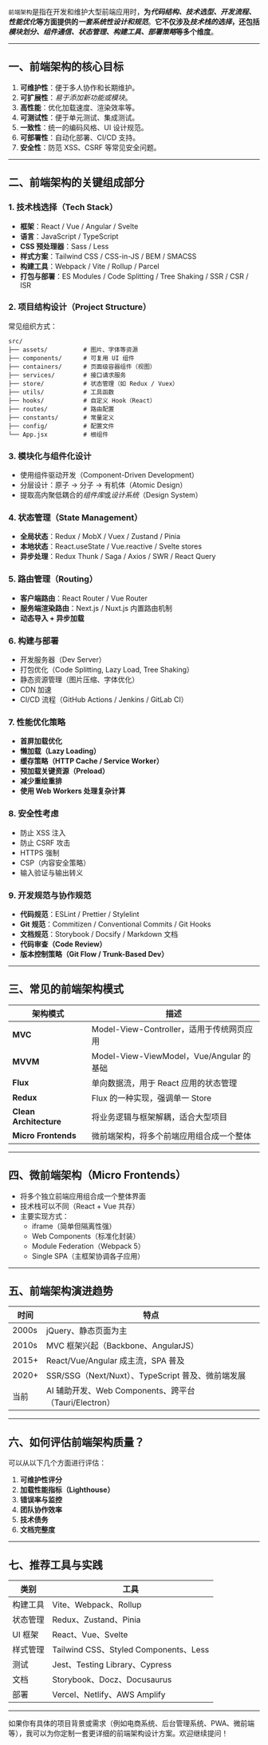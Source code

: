 `前端架构`是指在开发和维护大型前端应用时，**为*代码结构、技术选型、开发流程、性能优化*等方面提供的*一套系统性设计和规范***。**它不仅涉及*技术栈的选择*，还包括*模块划分、组件通信、状态管理、构建工具、部署策略*等多个维度**。

---

## 一、前端架构的核心目标

1. **可维护性**：便于多人协作和长期维护。
2. **可扩展性**：*易于添加新功能或模块*。
3. **高性能**：优化加载速度、渲染效率等。
4. **可测试性**：便于单元测试、集成测试。
5. **一致性**：统一的编码风格、UI 设计规范。
6. **可部署性**：自动化部署、CI/CD 支持。
7. **安全性**：防范 XSS、CSRF 等常见安全问题。

---

## 二、前端架构的关键组成部分

### 1. 技术栈选择（Tech Stack）

- **框架**：React / Vue / Angular / Svelte
- **语言**：JavaScript / TypeScript
- **CSS 预处理器**：Sass / Less
- **样式方案**：Tailwind CSS / CSS-in-JS / BEM / SMACSS
- **构建工具**：Webpack / Vite / Rollup / Parcel
- **打包与部署**：ES Modules / Code Splitting / Tree Shaking / SSR / CSR / ISR

### 2. 项目结构设计（Project Structure）

常见组织方式：

```
src/
├── assets/          # 图片、字体等资源
├── components/      # 可复用 UI 组件
├── containers/      # 页面级容器组件（视图）
├── services/        # 接口请求服务
├── store/           # 状态管理（如 Redux / Vuex）
├── utils/           # 工具函数
├── hooks/           # 自定义 Hook（React）
├── routes/          # 路由配置
├── constants/       # 常量定义
├── config/          # 配置文件
└── App.jsx          # 根组件
```

### 3. 模块化与组件化设计

- 使用组件驱动开发（Component-Driven Development）
- 分层设计：原子 → 分子 → 有机体（Atomic Design）
- 提取高内聚低耦合的*组件库*或*设计系统*（Design System）

### 4. 状态管理（State Management）

- **全局状态**：Redux / MobX / Vuex / Zustand / Pinia
- **本地状态**：React.useState / Vue.reactive / Svelte stores
- **异步处理**：Redux Thunk / Saga / Axios / SWR / React Query

### 5. 路由管理（Routing）

- **客户端路由**：React Router / Vue Router
- **服务端渲染路由**：Next.js / Nuxt.js 内置路由机制
- **动态导入 + 异步加载**

### 6. 构建与部署

- 开发服务器（Dev Server）
- 打包优化（Code Splitting, Lazy Load, Tree Shaking）
- 静态资源管理（图片压缩、字体优化）
- CDN 加速
- CI/CD 流程（GitHub Actions / Jenkins / GitLab CI）

### 7. 性能优化策略

- **首屏加载优化**
- **懒加载（Lazy Loading）**
- **缓存策略（HTTP Cache / Service Worker）**
- **预加载关键资源（Preload）**
- **减少重绘重排**
- **使用 Web Workers 处理复杂计算**

### 8. 安全性考虑

- 防止 XSS 注入
- 防止 CSRF 攻击
- HTTPS 强制
- CSP（内容安全策略）
- 输入验证与输出转义

### 9. 开发规范与协作规范

- **代码规范**：ESLint / Prettier / Stylelint
- **Git 规范**：Commitizen / Conventional Commits / Git Hooks
- **文档规范**：Storybook / Docsify / Markdown 文档
- **代码审查（Code Review）**
- **版本控制策略（Git Flow / Trunk-Based Dev）**

---

## 三、常见的前端架构模式

| 架构模式                   | 描述                                   |
| ---------------------- | ------------------------------------ |
| **MVC**                | Model-View-Controller，适用于传统网页应用      |
| **MVVM**               | Model-View-ViewModel，Vue/Angular 的基础 |
| **Flux**               | 单向数据流，用于 React 应用的状态管理               |
| **Redux**              | Flux 的一种实现，强调单一 Store                |
| **Clean Architecture** | 将业务逻辑与框架解耦，适合大型项目                    |
| **Micro Frontends**    | 微前端架构，将多个前端应用组合成一个整体                 |

---

## 四、微前端架构（Micro Frontends）

- 将多个独立前端应用组合成一个整体界面
- 技术栈可以不同（React + Vue 共存）
- 主要实现方式：
  - iframe（简单但隔离性强）
  - Web Components（标准化封装）
  - Module Federation（Webpack 5）
  - Single SPA（主框架协调各子应用）

---

## 五、前端架构演进趋势

| 时间    | 特点                                         |
| ----- | ------------------------------------------ |
| 2000s | jQuery、静态页面为主                              |
| 2010s | MVC 框架兴起（Backbone、AngularJS）               |
| 2015+ | React/Vue/Angular 成主流，SPA 普及               |
| 2020+ | SSR/SSG（Next/Nuxt）、TypeScript 普及、微前端发展     |
| 当前    | AI 辅助开发、Web Components、跨平台（Tauri/Electron） |

---

## 六、如何评估前端架构质量？

可以从以下几个方面进行评估：

1. **可维护性评分**
2. **加载性能指标（Lighthouse）**
3. **错误率与监控**
4. **团队协作效率**
5. **技术债务**
6. **文档完整度**

---

## 七、推荐工具与实践

| 类别 | 工具 |
|------|------|
| 构建工具 | Vite、Webpack、Rollup |
| 状态管理 | Redux、Zustand、Pinia |
| UI 框架 | React、Vue、Svelte |
| 样式管理 | Tailwind CSS、Styled Components、Less |
| 测试 | Jest、Testing Library、Cypress |
| 文档 | Storybook、Docz、Docusaurus |
| 部署 | Vercel、Netlify、AWS Amplify |

---

如果你有具体的项目背景或需求（例如电商系统、后台管理系统、PWA、微前端等），我可以为你定制一套更详细的前端架构设计方案。欢迎继续提问！
